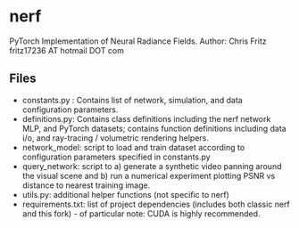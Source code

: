 # nerf
PyTorch Implementation of Neural Radiance Fields.
Author: Chris Fritz fritz17236 AT hotmail DOT com

## Files
- constants.py : Contains list of network, simulation, and data configuration parameters. 
- definitions.py: Contains class definitions including the nerf network MLP, and PyTorch datasets; contains function definitions including data i/o, and ray-tracing / volumetric rendering helpers.
- network_model: script to load and train dataset according to configuration parameters specified in constants.py
- query_network: script to a) generate a synthetic video panning around the visual scene and b) run a numerical experiment plotting PSNR vs distance to nearest training image.
- utils.py: additional helper functions (not specific to nerf) 
- requirements.txt: list of project dependencies (includes both classic nerf and this fork) - of particular note: CUDA is highly recommended. 

